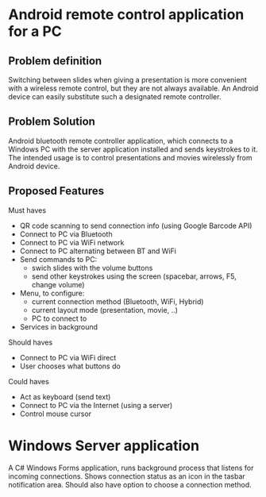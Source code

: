 # Android remote control application for a PC

## Problem definition
Switching between slides when giving a presentation is more convenient with a wireless remote control, but they are not always available.
An Android device can easily substitute such a designated remote controller.

## Problem Solution
Android bluetooth remote controller application, which connects to a Windows PC with the server application installed and sends keystrokes to it. 
The intended usage is to control presentations and movies wirelessly from Android device.

## Proposed Features
Must haves
* QR code scanning to send connection info (using Google Barcode API)
* Connect to PC via Bluetooth
* Connect to PC via WiFi network
* Connect to PC alternating between BT and WiFi
* Send commands to PC:
  * swich slides with the volume buttons
  * send other keystrokes using the screen (spacebar, arrows, F5, change volume)
* Menu, to configure:
  * current connection method (Bluetooth, WiFi, Hybrid)
  * current layout mode (presentation, movie, ..)
  * PC to connect to
* Services in background

Should haves
* Connect to PC via WiFi direct
* User chooses what buttons do

Could haves
* Act as keyboard (send text)
* Connect to PC via the Internet (using a server)
* Control mouse cursor


# Windows Server application
A C# Windows Forms application, runs background process that listens for incoming connections. Shows connection status as an icon in the tasbar notification area.
Should also have option to choose a connection method.